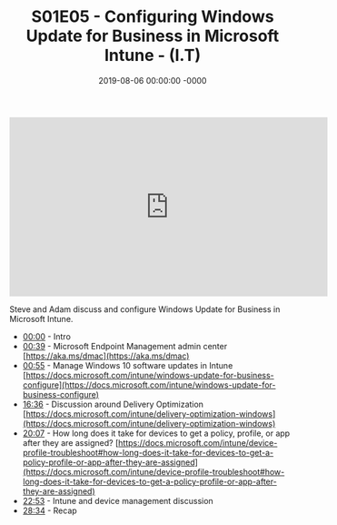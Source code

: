 ﻿---
layout: post
title: "S01E05 - Configuring Windows Update for Business in Microsoft Intune - (I.T)"
date: 2019-08-06 00:00:00 -0000
categories:
---

<iframe loading="lazy" width="560" height="315" src="https://www.youtube.com/embed/YBkPWmujZz0" title="YouTube video player" frameborder="0" allow="accelerometer; autoplay; clipboard-write; encrypted-media; gyroscope; picture-in-picture" allowfullscreen></iframe>

Steve and Adam discuss and configure Windows Update for Business in Microsoft Intune.

* [00:00](https://www.youtube.com/watch?v=YBkPWmujZz0&t=0s) - Intro
* [00:39](https://www.youtube.com/watch?v=YBkPWmujZz0&t=39s) - Microsoft Endpoint Management admin center
[https://aka.ms/dmac](https://aka.ms/dmac)
* [00:55](https://www.youtube.com/watch?v=YBkPWmujZz0&t=55s) - Manage Windows 10 software updates in Intune
[https://docs.microsoft.com/intune/windows-update-for-business-configure](https://docs.microsoft.com/intune/windows-update-for-business-configure)
* [16:36](https://www.youtube.com/watch?v=YBkPWmujZz0&t=996s) - Discussion around Delivery Optimization
[https://docs.microsoft.com/intune/delivery-optimization-windows](https://docs.microsoft.com/intune/delivery-optimization-windows)
* [20:07](https://www.youtube.com/watch?v=YBkPWmujZz0&t=1207s) - How long does it take for devices to get a policy, profile, or app after they are assigned?
[https://docs.microsoft.com/intune/device-profile-troubleshoot#how-long-does-it-take-for-devices-to-get-a-policy-profile-or-app-after-they-are-assigned](https://docs.microsoft.com/intune/device-profile-troubleshoot#how-long-does-it-take-for-devices-to-get-a-policy-profile-or-app-after-they-are-assigned)
* [22:53](https://www.youtube.com/watch?v=YBkPWmujZz0&t=1373s) - Intune and device management discussion
* [28:34](https://www.youtube.com/watch?v=YBkPWmujZz0&t=1714s) - Recap


